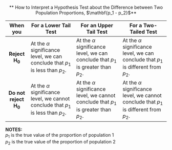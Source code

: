 <br>
<center> **
How to Interpret a Hypothesis Test about the Difference between Two Population Proportions, $\mathbf{p_1 - p_2}$**
</center>

| **When you** | **For a Lower Tail Test** | **For an Upper Tail Test** | **For a Two-Tailed Test** |
|:-:|----|----|----|
| **Reject $\mathbf{H_0}$** | At the $\alpha$ significance level, we can conclude that $p_1$  is less than $p_2$. | At the $\alpha$ significance level, we can conclude that $p_1$  is greater than $p_2$. |  At the $\alpha$ significance level, we can conclude that $p_1$  is different from $p_2$. |
**Do not reject $\mathbf{H_0}$** | At the $\alpha$ significance level, we cannot conclude that $p_1$  is less than $p_2$. | At the $\alpha$ significance level, we cannot conclude that $p_1$  is greater than $p_2$. | At the $\alpha$ significance level, we cannot conclude that $p_1$  is different from $p_2$. |
    
    
**NOTES:**    
$p_1$  is the true value of the proportion of population 1  
$p_2$ is the true value of the proportion of population 2

    